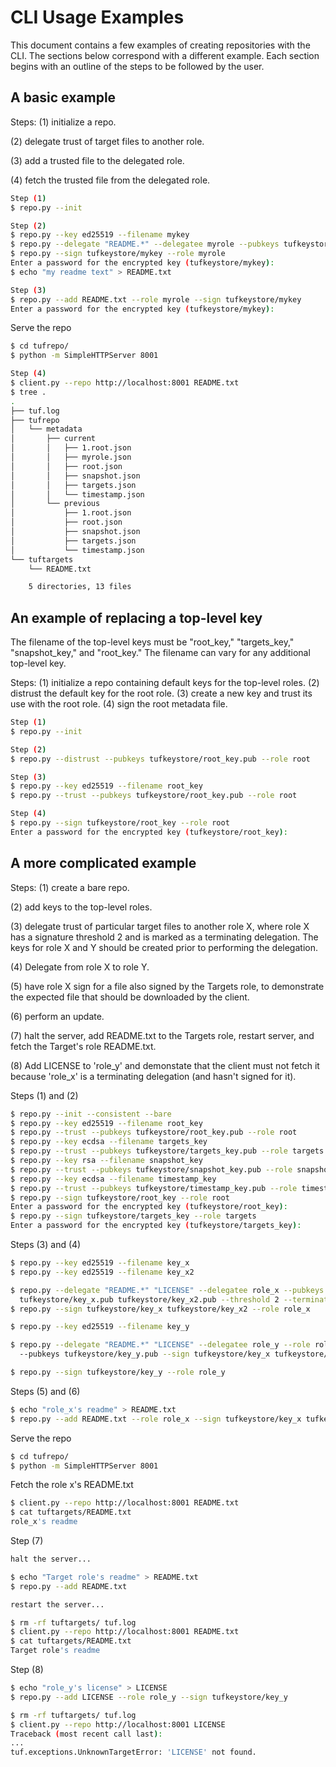 # CLI Usage Examples #

This document contains a few examples of creating repositories with the CLI.
The sections below correspond with a different example.  Each section begins
with an outline of the steps to be followed by the user.

## A basic example ##

Steps:
(1) initialize a repo.

(2) delegate trust of target files to another role.

(3) add a trusted file to the delegated role.

(4) fetch the trusted file from the delegated role.

```Bash
Step (1)
$ repo.py --init

Step (2)
$ repo.py --key ed25519 --filename mykey
$ repo.py --delegate "README.*" --delegatee myrole --pubkeys tufkeystore/mykey.pub
$ repo.py --sign tufkeystore/mykey --role myrole
Enter a password for the encrypted key (tufkeystore/mykey):
$ echo "my readme text" > README.txt

Step (3)
$ repo.py --add README.txt --role myrole --sign tufkeystore/mykey
Enter a password for the encrypted key (tufkeystore/mykey):
```

Serve the repo
```Bash
$ cd tufrepo/
$ python -m SimpleHTTPServer 8001
```

```Bash
Step (4)
$ client.py --repo http://localhost:8001 README.txt
$ tree .
.
├── tuf.log
├── tufrepo
│   └── metadata
│       ├── current
│       │   ├── 1.root.json
│       │   ├── myrole.json
│       │   ├── root.json
│       │   ├── snapshot.json
│       │   ├── targets.json
│       │   └── timestamp.json
│       └── previous
│           ├── 1.root.json
│           ├── root.json
│           ├── snapshot.json
│           ├── targets.json
│           └── timestamp.json
└── tuftargets
    └── README.txt

    5 directories, 13 files
```


## An example of replacing a top-level key ##
The filename of the top-level keys must be "root_key," "targets_key,"
"snapshot_key," and "root_key."  The filename can vary for any additional
top-level key.

Steps:
(1) initialize a repo containing default keys for the top-level roles.
(2) distrust the default key for the root role.
(3) create a new key and trust its use with the root role.
(4) sign the root metadata file.

```Bash
Step (1)
$ repo.py --init

Step (2)
$ repo.py --distrust --pubkeys tufkeystore/root_key.pub --role root

Step (3)
$ repo.py --key ed25519 --filename root_key
$ repo.py --trust --pubkeys tufkeystore/root_key.pub --role root

Step (4)
$ repo.py --sign tufkeystore/root_key --role root
Enter a password for the encrypted key (tufkeystore/root_key):
```


## A more complicated example ##

Steps:
(1) create a bare repo.

(2) add keys to the top-level roles.

(3) delegate trust of particular target files to another role X, where role X
has a signature threshold 2 and is marked as a terminating delegation.  The
keys for role X and Y should be created prior to performing the delegation.

(4) Delegate from role X to role Y.

(5) have role X sign for a file also signed by the Targets role, to demonstrate
the expected file that should be downloaded by the client.

(6) perform an update.

(7) halt the server, add README.txt to the Targets role, restart server, and
fetch the Target's role README.txt.

(8) Add LICENSE to 'role_y' and demonstate that the client must not fetch it
because 'role_x' is a terminating delegation (and hasn't signed for it).

Steps (1) and (2)
```Bash
$ repo.py --init --consistent --bare
$ repo.py --key ed25519 --filename root_key
$ repo.py --trust --pubkeys tufkeystore/root_key.pub --role root
$ repo.py --key ecdsa --filename targets_key
$ repo.py --trust --pubkeys tufkeystore/targets_key.pub --role targets
$ repo.py --key rsa --filename snapshot_key
$ repo.py --trust --pubkeys tufkeystore/snapshot_key.pub --role snapshot
$ repo.py --key ecdsa --filename timestamp_key
$ repo.py --trust --pubkeys tufkeystore/timestamp_key.pub --role timestamp
$ repo.py --sign tufkeystore/root_key --role root
Enter a password for the encrypted key (tufkeystore/root_key):
$ repo.py --sign tufkeystore/targets_key --role targets
Enter a password for the encrypted key (tufkeystore/targets_key):
```

Steps (3) and (4)
```Bash
$ repo.py --key ed25519 --filename key_x
$ repo.py --key ed25519 --filename key_x2

$ repo.py --delegate "README.*" "LICENSE" --delegatee role_x --pubkeys
  tufkeystore/key_x.pub tufkeystore/key_x2.pub --threshold 2 --terminating
$ repo.py --sign tufkeystore/key_x tufkeystore/key_x2 --role role_x

$ repo.py --key ed25519 --filename key_y

$ repo.py --delegate "README.*" "LICENSE" --delegatee role_y --role role_x
  --pubkeys tufkeystore/key_y.pub --sign tufkeystore/key_x tufkeystore/key_x2

$ repo.py --sign tufkeystore/key_y --role role_y
```

Steps (5) and (6)
```Bash
$ echo "role_x's readme" > README.txt
$ repo.py --add README.txt --role role_x --sign tufkeystore/key_x tufkeystore/key_x2
```

Serve the repo
```Bash
$ cd tufrepo/
$ python -m SimpleHTTPServer 8001
```

Fetch the role x's README.txt
```Bash
$ client.py --repo http://localhost:8001 README.txt
$ cat tuftargets/README.txt
role_x's readme
```

Step (7)

```Bash
halt the server...

$ echo "Target role's readme" > README.txt
$ repo.py --add README.txt

restart the server...
```

```Bash
$ rm -rf tuftargets/ tuf.log
$ client.py --repo http://localhost:8001 README.txt
$ cat tuftargets/README.txt
Target role's readme
```

Step (8)
```Bash
$ echo "role_y's license" > LICENSE
$ repo.py --add LICENSE --role role_y --sign tufkeystore/key_y
```

```Bash
$ rm -rf tuftargets/ tuf.log
$ client.py --repo http://localhost:8001 LICENSE
Traceback (most recent call last):
...
tuf.exceptions.UnknownTargetError: 'LICENSE' not found.
```
